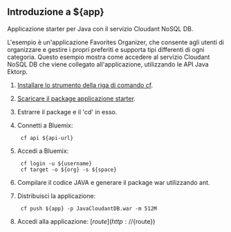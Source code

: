 Introduzione a ${app}
-------------------------------------
Applicazione starter per Java con il servizio Cloudant NoSQL DB.

L'esempio è un'applicazione Favorites Organizer, che consente agli utenti di organizzare e gestire i propri preferiti e supporta tipi differenti di ogni categoria. Questo esempio mostra come accedere al servizio Cloudant NoSQL DB che viene collegato all'applicazione, utilizzando le API Java Ektorp.

1. [Installare lo strumento della riga di comando cf](${doc-url}/#starters/BuildingWeb.html#install_cf).
2. [Scaricare il package applicazione starter](${ace-url}/rest/apps/${app-guid}/starter-download).
3. Estrarre il package e il 'cd' in esso.
4. Connetti a Bluemix:

		cf api ${api-url}

5. Accedi a Bluemix:

		cf login -u ${username}
		cf target -o ${org} -s ${space}
		
6. Compilare il codice JAVA e generare il package war utilizzando ant.
7. Distribuisci la applicazione:

		cf push ${app} -p JavaCloudantDB.war -m 512M

8. Accedi alla applicazione: [${route}](http://${route})
